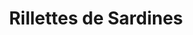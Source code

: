 ---
layout: recette
categories: [recettes]
hidden: true
lang: fr
sitemap: false
title: Rillettes de Sardines
type: sel
recettes:
  Citron Échalote:
    ingredients: 
      - nom: sardines
        qte: 200
        unite: gr
      - nom: cream cheese
        qte: 150
        unite: gr
      - nom: citron
        qte: 1
      - nom: échalote
        qte: 1
    etapes:
      - label: "Préparation"
        details:
          - Hacher l'échalote
          - Presser le demi citron
          - Mélanger tous les ingrédients dans un bol
          - Saler et poivrer
---